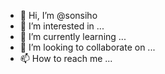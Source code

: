 - 👋 Hi, I’m @sonsiho
- 👀 I’m interested in ...
- 🌱 I’m currently learning ...
- 💞️ I’m looking to collaborate on ...
- 📫 How to reach me ...

<!---
sonsiho/sonsiho is a ✨ special ✨ repository because its `README.md` (this file) appears on your GitHub profile.
You can click the Preview link to take a look at your changes.
--->
